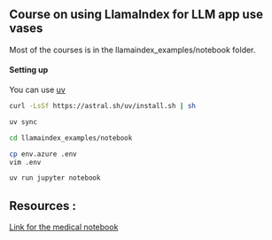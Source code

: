 ## Course on using LlamaIndex for LLM app use vases

Most of the courses is in the llamaindex_examples/notebook folder.


#### Setting up 

You can use [uv](https://docs.astral.sh/uv/)

```bash
curl -LsSf https://astral.sh/uv/install.sh | sh

uv sync

cd llamaindex_examples/notebook

cp env.azure .env
vim .env

uv run jupyter notebook
```



## Resources : 

[Link for the medical notebook](https://assets.openstax.org/oscms-prodcms/media/documents/Anatomy_and_Physiology_2e_-_WEB_c9nD9QL.pdf)
